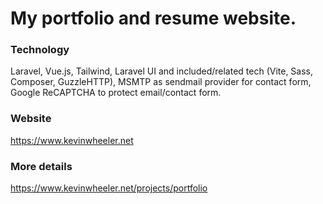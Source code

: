 # My portfolio and resume website.

### Technology
Laravel, Vue.js, Tailwind, Laravel UI and included/related tech (Vite, Sass, Composer, GuzzleHTTP), MSMTP as sendmail provider for contact form, Google ReCAPTCHA to protect email/contact form.

### Website
https://www.kevinwheeler.net

### More details
https://www.kevinwheeler.net/projects/portfolio

